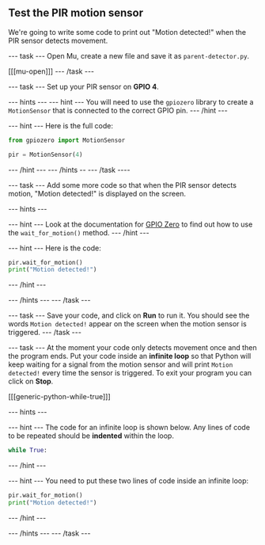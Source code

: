 ## Test the PIR motion sensor

We're going to write some code to print out "Motion detected!" when the PIR sensor detects movement.

--- task ---
Open Mu, create a new file and save it as `parent-detector.py`.

[[[mu-open]]]
--- /task ---

--- task ---
Set up your PIR sensor on **GPIO 4**.

--- hints ---
--- hint ---
You will need to use the `gpiozero` library to create a `MotionSensor` that is connected to the correct GPIO pin.
--- /hint ---

--- hint ---
Here is the full code:

```python
from gpiozero import MotionSensor

pir = MotionSensor(4)
```
--- /hint ---
--- /hints --
--- /task ----

--- task ---
Add some more code so that when the PIR sensor detects motion, "Motion detected!" is displayed on the screen.

--- hints ---

--- hint ---
Look at the documentation for [GPIO Zero](https://gpiozero.readthedocs.io/en/stable/api_input.html#motion-sensor-d-sun-pir) to find out how to use the `wait_for_motion()` method.
--- /hint ---

--- hint ---
Here is the code:

```python
pir.wait_for_motion()
print("Motion detected!")
```
--- /hint ---

--- /hints ---
--- /task ---

--- task ---
Save your code, and click on **Run** to run it. You should see the words `Motion detected!` appear on the screen when the motion sensor is triggered.
--- /task ---

--- task ---
At the moment your code only detects movement once and then the program ends. Put your code inside an **infinite loop** so that Python will keep waiting for a signal from the motion sensor and will print `Motion detected!` every time the sensor is triggered. To exit your program you can click on **Stop**.

[[[generic-python-while-true]]]

--- hints ---

--- hint ---
The code for an infinite loop is shown below. Any lines of code to be repeated should be __indented__ within the loop.

```python
while True:
```
--- /hint ---

--- hint ---
You need to put these two lines of code inside an infinite loop:

```python
pir.wait_for_motion()
print("Motion detected!")
```
--- /hint ---

--- /hints ---
--- /task ---


